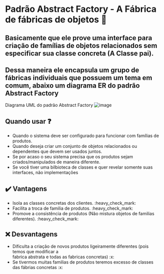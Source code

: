 # Padrão Abstract Factory - A Fábrica de fábricas de objetos :thinking:

## Basicamente que ele prove uma interface para criação de famílias de objetos relacionados sem especificar sua classe concreta (A Classe pai).

## Dessa maneira ele encapsula um grupo de fábricas individuais que possuem um tema em comum, abaixo um diagrama ER do padrão Abstract Factory

Diagrama UML do padrão Abstract Factory
![image](https://user-images.githubusercontent.com/36682707/224127198-a8526c57-1faf-49cb-a2fc-fbd1396b117a.png)

## Quando usar :question: 

<ul>
  <li>Quando o sistema deve ser configurado para funcionar com famílias de produtos.</li>
  <li>Quando deseja criar um conjunto de objetos relacionados ou dependentes que devem ser usados juntos.</li>
  <li>Se por acaso o seu sistema precisa que os produtos sejam criados/manipulados de maneira diferente.</li>
  <li>Se você tiver uma bilbioteca de classes e quer revelar somente suas interfaces, não implementações</li>
</ul>


## :heavy_check_mark: Vantagens 

<ul>
  <li>Isola as classes concretas dos clientes. :heavy_check_mark: </li> 
  <li>Facilita a troca de familia de produtos. :heavy_check_mark: </li> 
  <li>Promove a consistência de produtos (Não mistura objetos de familias diferentes). :heavy_check_mark:</li> 
 
</ul>

## :x: Desvantagens

<ul>
   <li>Dificulta a criação de novos produtos ligeiramente diferentes (pois temos que modificar a </br>
  fabrica abstrata e todas as fabricas concretas)  :x: </li>
  <li>Se tivermos muitas familias de produtos teremos excesso de classes das fábrias concretas :x: </li>
</ul>
